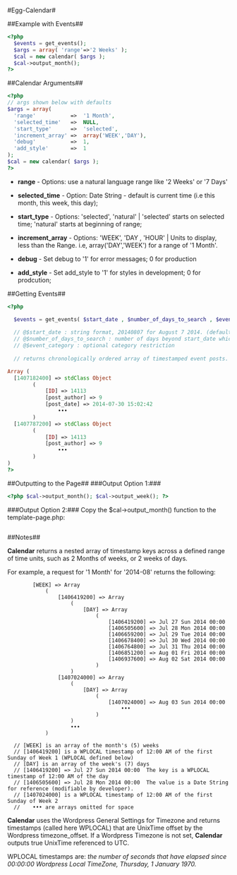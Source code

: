 #Egg-Calendar#



##Example with Events##
```php
<?php 
  $events = get_events();
  $args = array( 'range'=>'2 Weeks' ); 
  $cal = new calendar( $args ); 
  $cal->output_month();
?>
```  

##Calendar Arguments##

```php
<?php
// args shown below with defaults
$args = array(
  'range'           =>  '1 Month',
  'selected_time'   =>  NULL,										
  'start_type'      =>  'selected',									
  'increment_array' =>  array('WEEK','DAY'),						
  'debug'           =>  1, 
  'add_style'       =>  1											
);
$cal = new calendar( $args ); 
?>
```
* **range** - Options: use a natural language range like '2 Weeks' or '7 Days'

* **selected_time** - Option: Date String - default is current time (i.e this month, this week, this day); 

* **start_type** - Options: 'selected', 'natural' | 'selected' starts on selected time; 'natural' starts at beginning of range;

* **increment_array** - Options: 'WEEK', 'DAY , 'HOUR' | Units to display, less than the Range. i.e, array('DAY','WEEK') for a range of '1 Month'.

* **debug** - Set debug to '1' for error messages; 0 for production

* **add_style** - Set add_style to '1' for styles in development; 0 for prodcution;

##Getting Events##
```php
<?php 

  $events = get_events( $start_date , $number_of_days_to_search , $event_category );
  
  // @$start_date : string format, 20140807 for August 7 2014. (default is current time)
  // @$number_of_days_to_search : number of days beyond start_date which to search (default is 1 day)  
  // @$event_category : optional category restriction
  
  // returns chronologically ordered array of timestamped event posts. Timestamp is from ACF date field.

Array (
  [1407182400] => stdClass Object
        (
            [ID] => 14113
            [post_author] => 9
            [post_date] => 2014-07-30 15:02:42
            	•••
        )
  [1407787200] => stdClass Object
        (
            [ID] => 14113
            [post_author] => 9
            	•••
        )
)
?>
```

##Outputting to the Page##
###Output Option 1:###

```php
<?php $cal->output_month(); $cal->output_week(); ?>
```
###Output Option 2:###
Copy the $cal->output_month() function to the template-page.php:
```php

```

##Notes##

**Calendar** returns a nested array of timestamp keys across a defined range of time units, such as 2 Months of weeks, or 2 weeks of days.

For example, a request for '1 Month' for '2014-08' returns the following:
```
  		[WEEK] => Array
  			(
  				[1406419200] => Array
  					(
  						[DAY] => Array
  							(
  								[1406419200] => Jul 27 Sun 2014 00:00
  								[1406505600] => Jul 28 Mon 2014 00:00
  								[1406659200] => Jul 29 Tue 2014 00:00
  								[1406678400] => Jul 30 Wed 2014 00:00
  								[1406764800] => Jul 31 Thu 2014 00:00
  								[1406851200] => Aug 01 Fri 2014 00:00
  								[1406937600] => Aug 02 Sat 2014 00:00
  							)
  					)
  				[1407024000] => Array
  					(
  						[DAY] => Array
  							(
  								[1407024000] => Aug 03 Sun 2014 00:00
  									•••
  							)
  					)
  					•••
  			)
  			
  // [WEEK] is an array of the month's (5) weeks
  // [1406419200] is a WPLOCAL timestamp of 12:00 AM of the first Sunday of Week 1 (WPLOCAL defined below)
  // [DAY] is an array of the week's (7) days
  // [1406419200] => Jul 27 Sun 2014 00:00	The key is a WPLOCAL timestamp of 12:00 AM of the day
  // [1406505600] => Jul 28 Mon 2014 00:00	The value is a Date String for reference (modifiable by developer).
  // [1407024000] is a WPLOCAL timestamp of 12:00 AM of the first Sunday of Week 2 
  //    ••• are arrays omitted for space
```

**Calendar** uses the Wordpress General Settings for Timezone and returns timestamps (called here WPLOCAL) that are UnixTime offset by the Wordpress timezone_offset. If a Wordpress Timezone is not set, **Calendar** outputs true UnixTime referenced to UTC. 

WPLOCAL timestamps are: *the number of seconds that have elapsed since 00:00:00 Wordpress Local TimeZone, Thursday, 1 January 1970.*


